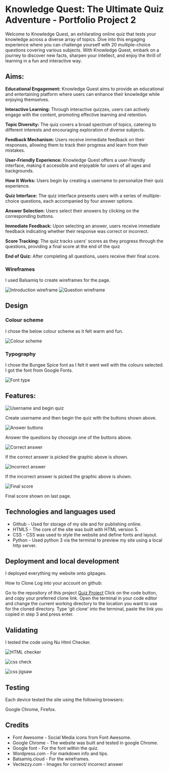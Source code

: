 # __Knowledge Quest: The Ultimate Quiz Adventure - Portfolio Project 2__
Welcome to Knowledge Quest, an exhilarating online quiz that tests your knowledge across a diverse array of topics. Dive into this engaging experience where you can challenge yourself with 20 multiple-choice questions covering various subjects. With Knowledge Quest, embark on a journey to discover new facts, sharpen your intellect, and enjoy the thrill of learning in a fun and interactive way. 

## **Aims:**

**Educational Engagement:** Knowledge Quest aims to provide an educational and entertaining platform where users can enhance their knowledge while enjoying themselves.

**Interactive Learning:** Through interactive quizzes, users can actively engage with the content, promoting effective learning and retention.

**Topic Diversity:** The quiz covers a broad spectrum of topics, catering to different interests and encouraging exploration of diverse subjects.

**Feedback Mechanism:** Users receive immediate feedback on their responses, allowing them to track their progress and learn from their mistakes.

**User-Friendly Experience:** Knowledge Quest offers a user-friendly interface, making it accessible and enjoyable for users of all ages and backgrounds.

**How It Works:** Users begin by creating a username to personalize their quiz experience.

**Quiz Interface:** The quiz interface presents users with a series of multiple-choice questions, each accompanied by four answer options.

**Answer Selection:** Users select their answers by clicking on the corresponding buttons.

**Immediate Feedback:** Upon selecting an answer, users receive immediate feedback indicating whether their response was correct or incorrect.

**Score Tracking:** The quiz tracks users' scores as they progress through the questions, providing a final score at the end of the quiz

**End of Quiz:** After completing all questions, users receive their final score.

### __Wireframes__

I used Balsamiq to create wireframes for the page.

![Introduction wireframe](assets/images/wireframe-introduction.png)    ![Question wireframe](assets/images/wireframe-question.png)

## **Design**


### __Colour scheme__

I chose the below colour scheme as it felt warm and fun.

![Colour scheme](assets/images/colour-scheme.png)

### __Typography__

I chose the Bungee Spice font as I felt it went well with the colours selected. I got the font from Google Fonts.

![Font type](assets/images/font-choice-readme.png)

## **Features:**

![Username and begin quiz](assets/images/features-1.png)

Create username and then begin the quiz with the buttons shown above.

![Answer buttons](assets/images/features-2.png)

Answer the questions by choosign one of the buttons above.

![Correct answer](assets/images/correct-answer-readme.png)

If the correct answer is picked the graphic above is shown.

![Incorrect answer](assets/images/incorrect-readme.png)

If the incorrect answer is picked the graphic above is shown.

![Final score](assets/images/final-score-readme.png)

Final score shown on last page.

## **Technologies and languages used**

* Github - Used for storage of my site and for publishing online. 
* HTML5 - The core of the site was built with HTML version 5.
* CSS - CSS was used to style the website and define fonts and layout.
* Python - Used python 3 via the terminal to preview my site using a local http server.

## **Deployment and local development**

I deployed everything my website onto gitpages.

How to Clone Log into your account on github:

Go to the repository of this project [Quiz Project](https://github.com/Markmcl25/project-2.git) Click on the code button, and copy your preferred clone link. Open the terminal in your code editor and change the current working directory to the location you want to use for the cloned directory. Type 'git clone' into the terminal, paste the link you copied in step 3 and press enter.

## **Validating**

I tested the code using Nu Html Checker.

![HTML checker](assets/images/html-check-passed.png)

![css check](assets/images/css-check-passed.png)

![css jigsaw](assets/images/jigsay-passes-css.png)

## **Testing**

Each device tested the site using the following browsers:

Google Chrome, Firefox.

## **Credits**

* Font Awesome - Social Media icons from Font Awesome.
* Google Chrome - The website was built and tested in google Chrome.
* Google font - For the font within the quiz.
* Wordpress.com - For markdown info and tips.
* Balsamiq.cloud - For the wireframes. 
* Vectezzy.com - Images for correct/ incorrect answer